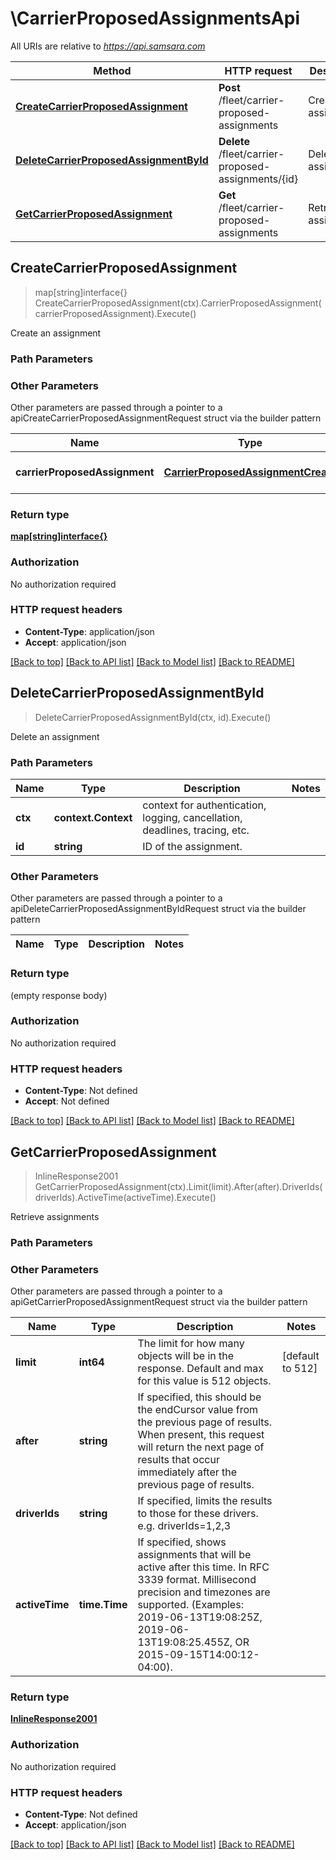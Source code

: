 # \CarrierProposedAssignmentsApi

All URIs are relative to *https://api.samsara.com*

Method | HTTP request | Description
------------- | ------------- | -------------
[**CreateCarrierProposedAssignment**](CarrierProposedAssignmentsApi.md#CreateCarrierProposedAssignment) | **Post** /fleet/carrier-proposed-assignments | Create an assignment
[**DeleteCarrierProposedAssignmentById**](CarrierProposedAssignmentsApi.md#DeleteCarrierProposedAssignmentById) | **Delete** /fleet/carrier-proposed-assignments/{id} | Delete an assignment
[**GetCarrierProposedAssignment**](CarrierProposedAssignmentsApi.md#GetCarrierProposedAssignment) | **Get** /fleet/carrier-proposed-assignments | Retrieve assignments



## CreateCarrierProposedAssignment

> map[string]interface{} CreateCarrierProposedAssignment(ctx).CarrierProposedAssignment(carrierProposedAssignment).Execute()

Create an assignment



### Path Parameters



### Other Parameters

Other parameters are passed through a pointer to a apiCreateCarrierProposedAssignmentRequest struct via the builder pattern


Name | Type | Description  | Notes
------------- | ------------- | ------------- | -------------
 **carrierProposedAssignment** | [**CarrierProposedAssignmentCreate**](CarrierProposedAssignmentCreate.md) | The assignment to create. | 

### Return type

[**map[string]interface{}**](map[string]interface{}.md)

### Authorization

No authorization required

### HTTP request headers

- **Content-Type**: application/json
- **Accept**: application/json

[[Back to top]](#) [[Back to API list]](../README.md#documentation-for-api-endpoints)
[[Back to Model list]](../README.md#documentation-for-models)
[[Back to README]](../README.md)


## DeleteCarrierProposedAssignmentById

> DeleteCarrierProposedAssignmentById(ctx, id).Execute()

Delete an assignment



### Path Parameters


Name | Type | Description  | Notes
------------- | ------------- | ------------- | -------------
**ctx** | **context.Context** | context for authentication, logging, cancellation, deadlines, tracing, etc.
**id** | **string** | ID of the assignment. | 

### Other Parameters

Other parameters are passed through a pointer to a apiDeleteCarrierProposedAssignmentByIdRequest struct via the builder pattern


Name | Type | Description  | Notes
------------- | ------------- | ------------- | -------------


### Return type

 (empty response body)

### Authorization

No authorization required

### HTTP request headers

- **Content-Type**: Not defined
- **Accept**: Not defined

[[Back to top]](#) [[Back to API list]](../README.md#documentation-for-api-endpoints)
[[Back to Model list]](../README.md#documentation-for-models)
[[Back to README]](../README.md)


## GetCarrierProposedAssignment

> InlineResponse2001 GetCarrierProposedAssignment(ctx).Limit(limit).After(after).DriverIds(driverIds).ActiveTime(activeTime).Execute()

Retrieve assignments



### Path Parameters



### Other Parameters

Other parameters are passed through a pointer to a apiGetCarrierProposedAssignmentRequest struct via the builder pattern


Name | Type | Description  | Notes
------------- | ------------- | ------------- | -------------
 **limit** | **int64** | The limit for how many objects will be in the response. Default and max for this value is 512 objects. | [default to 512]
 **after** | **string** | If specified, this should be the endCursor value from the previous page of results. When present, this request will return the next page of results that occur immediately after the previous page of results. | 
 **driverIds** | **string** | If specified, limits the results to those for these drivers. e.g. driverIds&#x3D;1,2,3 | 
 **activeTime** | **time.Time** | If specified, shows assignments that will be active after this time. In RFC 3339 format. Millisecond precision and timezones are supported. (Examples: 2019-06-13T19:08:25Z, 2019-06-13T19:08:25.455Z, OR 2015-09-15T14:00:12-04:00). | 

### Return type

[**InlineResponse2001**](inline_response_200_1.md)

### Authorization

No authorization required

### HTTP request headers

- **Content-Type**: Not defined
- **Accept**: application/json

[[Back to top]](#) [[Back to API list]](../README.md#documentation-for-api-endpoints)
[[Back to Model list]](../README.md#documentation-for-models)
[[Back to README]](../README.md)

